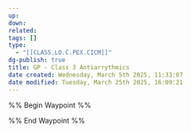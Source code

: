 ```yaml
---
up: 
down: 
related: 
tags: []
type:
  - "[[CLASS.LO.C.PEX.CICM]]"
dg-publish: true
title: GP - Class 3 Antiarrythmics
date created: Wednesday, March 5th 2025, 11:33:07
date modified: Tuesday, March 25th 2025, 16:09:21
---
```


%% Begin Waypoint %%

%% End Waypoint %%
